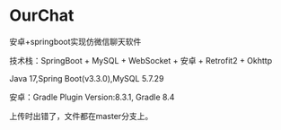 # OurChat
安卓+springboot实现仿微信聊天软件

技术栈：SpringBoot + MySQL + WebSocket + 安卓 + Retrofit2 + Okhttp

Java 17,Spring Boot(v3.3.0),MySQL 5.7.29

安卓：Gradle Plugin Version:8.3.1, Gradle 8.4

上传时出错了，文件都在master分支上。

